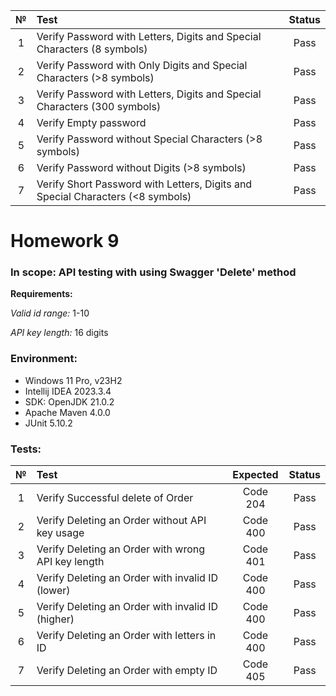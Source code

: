 | №  | Test                                                                           | Status |
|:--:|:-------------------------------------------------------------------------------|:------:|
| 1  | Verify Password with Letters, Digits and Special Characters (8 symbols)        |  Pass  |
| 2  | Verify Password with Only Digits and Special Characters (>8 symbols)           |  Pass  |
| 3  | Verify Password with Letters, Digits and Special Characters (300 symbols)      |  Pass  |
| 4  | Verify Empty password                                                          |  Pass  |
| 5  | Verify Password without Special Characters (>8 symbols)                        |  Pass  |
| 6  | Verify Password without Digits (>8 symbols)                                    |  Pass  |
| 7  | Verify Short Password with Letters, Digits and Special Characters (<8 symbols) |  Pass  |

# Homework 9

### **In scope:** API testing with using Swagger 'Delete' method
**Requirements:** 

_Valid id range:_ 1-10

_API key length:_ 16 digits

### **Environment:**
* Windows 11 Pro, v23H2
* Intellij IDEA 2023.3.4 
* SDK: OpenJDK 21.0.2
* Apache Maven 4.0.0
* JUnit 5.10.2

### **Tests:**
| № | Test                                               | Expected | Status |
|:-:|:---------------------------------------------------|:--------:|:------:|
| 1 | Verify Successful delete of Order                  | Code 204 |  Pass  |
| 2 | Verify Deleting an Order without API key usage     | Code 400 |  Pass  |
| 3 | Verify Deleting an Order with wrong API key length | Code 401 |  Pass  |
| 4 | Verify Deleting an Order with invalid ID (lower)   | Code 400 |  Pass  |
| 5 | Verify Deleting an Order with invalid ID (higher)  | Code 400 |  Pass  |
| 6 | Verify Deleting an Order with letters in ID        | Code 400 |  Pass  |
| 7 | Verify Deleting an Order with empty ID             | Code 405 |  Pass  |